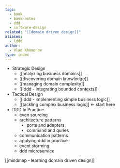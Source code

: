 ```yaml
---
tags:
  - book
  - book-notes
  - ddd
  - software-design
related: "[[domain driven design]]"
aliases:
  - lddd
author:
  - Vlad Khononov
type: index
---
```

- Strategic Design
	- [[analyzing business domains]]
	- [[discovering domain knowledge]]
	- [[managing domain complexity]]
	- [[lddd - integrating bounded contexts]]
- Tactical Design
	- [[lddd - implementing simple business logic]]
	- [[tackling complex business logic]] <- start here
- DDD In Practice 
	- even sourcing
	- architecture patterns
		- ports and adapters
		- command and quries
	- communication patterns
	- applying ddd in practice 
	- event storming 
	- ddd microservice

[[mindmap - learning domain driven design]]
